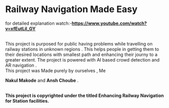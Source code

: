 # Railway Navigation Made Easy


for detailed explanation watch:-**https://www.youtube.com/watch?v=xfEutLil_GY**

<br/>
This project is purposed for public having problems while travelling on railway stations in unknown regions . This helps people in getting them to their desired locations with smallest path and enhancing their journy to a greater extent. The project is powered with AI based crowd detection and AR navigation . 
<br/>
This project was Made purely by ourselves , Me <br/>

**Nakul Makode** and **Ansh Choube** .
<br/>
<br/>

**This project is copyrighted under the titled Enhancing Railway Navigation for Station facilities.**
